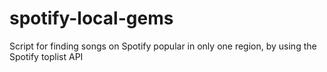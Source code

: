 # spotify-local-gems
Script for finding songs on Spotify popular in only one region, by using the Spotify toplist API
